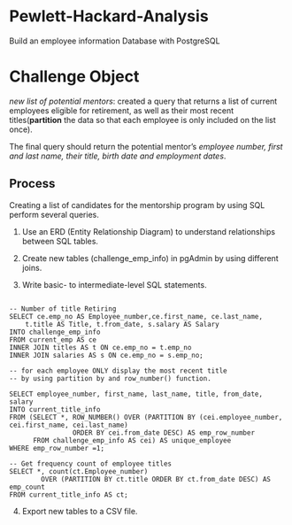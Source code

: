 # Pewlett-Hackard-Analysis
Build an employee information Database with PostgreSQL


# Challenge Object

*new list of potential mentors*: created a query that returns a list of current employees eligible for retirement, as well as their most recent titles(**partition** the data so that each employee is only included on the list once).

The final query should return the potential mentor’s *employee number, first and last name, their title, birth date and employment dates*.

## Process

Creating a list of candidates for the mentorship program by using SQL perform several queries.

1. Use an ERD (Entity Relationship Diagram) to understand relationships between SQL tables.


2. Create new tables (challenge_emp_info) in pgAdmin by using different joins.


3. Write basic- to intermediate-level SQL statements.

```

-- Number of title Retiring
SELECT ce.emp_no AS Employee_number,ce.first_name, ce.last_name, 
    t.title AS Title, t.from_date, s.salary AS Salary
INTO challenge_emp_info
FROM current_emp AS ce
INNER JOIN titles AS t ON ce.emp_no = t.emp_no
INNER JOIN salaries AS s ON ce.emp_no = s.emp_no;

```


```
-- for each employee ONLY display the most recent title
-- by using partition by and row_number() function.

SELECT employee_number, first_name, last_name, title, from_date, salary
INTO current_title_info
FROM (SELECT *, ROW_NUMBER() OVER (PARTITION BY (cei.employee_number, cei.first_name, cei.last_name)
                ORDER BY cei.from_date DESC) AS emp_row_number
      FROM challenge_emp_info AS cei) AS unique_employee	  
WHERE emp_row_number =1;

-- Get frequency count of employee titles 
SELECT *, count(ct.Employee_number) 
		OVER (PARTITION BY ct.title ORDER BY ct.from_date DESC) AS emp_count
FROM current_title_info AS ct;
```

4. Export new tables to a CSV file.